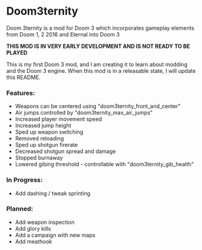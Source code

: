 # Doom3ternity
Doom 3ternity is a mod for Doom 3 which incorporates gameplay elements from Doom 1, 2 2016 and Eternal into Doom 3

**THIS MOD IS IN VERY EARLY DEVELOPMENT AND IS NOT READY TO BE PLAYED**

This is my first Doom 3 mod, and I am creating it to learn about modding and the Doom 3 engine. When this mod is in a releasable state, I will update this README.

### Features:
* Weapons can be centered using "doom3ternity_front_and_center"
* Air jumps controlled by "doom3ternity_max_air_jumps"
* Increased player movement speed
* Increased jump height
* Sped up weapon switching
* Removed reloading
* Sped up shotgun firerate
* Decreased shotgun spread and damage
* Stopped burnaway
* Lowered gibing threshold - controllable with "doom3ternity_gib_health"

### In Progress:
* Add dashing / tweak sprinting

### Planned:
* Add weapon inspection
* Add glory kills
* Add a campaign with new maps
* Add meathook
